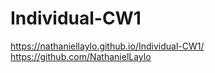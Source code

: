 # Individual-CW1
https://nathaniellaylo.github.io/Individual-CW1/
https://github.com/NathanielLaylo
